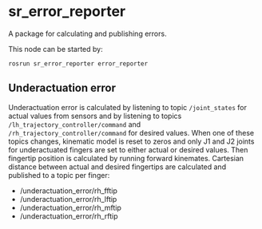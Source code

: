 # sr_error_reporter

A package for calculating and publishing errors.

This node can be started by:
```
rosrun sr_error_reporter error_reporter
```

## Underactuation error

Underactuation error is calculated by listening to topic `/joint_states` for
actual values from sensors and by listening to topics `/lh_trajectory_controller/command`
and `/rh_trajectory_controller/command` for desired values.
When one of these topics changes, kinematic model is reset to zeros and only J1
and J2 joints for underactuated fingers are set to either actual or desired
values. Then fingertip position is calculated by running forward kinemates.
Cartesian distance between actual and desired fingertips are calculated and
published to a topic per finger:
* /underactuation_error/rh_fftip
* /underactuation_error/rh_lftip
* /underactuation_error/rh_mftip
* /underactuation_error/rh_rftip
